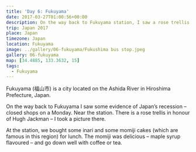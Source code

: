 ```yaml
---
title: 'Day 6: Fukuyama'
date: 2017-03-27T01:00:56+00:00
description: On the way back to Fukuyama station, I saw a rose trellis in honour of Hugh Jackman - I took a picture there.
trip: Japan 2017
place: Japan
timezone: Japan
location: Fukuyama
image: ../gallery/06-fukuyama/Fukushima bus stop.jpeg
gallery: 06-fukuyama
map: [34.4885, 133.3632, 15]
tags:
  - Fukuyama
---
```


Fukuyama (福山市) is a city located on the Ashida River in Hiroshima Prefecture, Japan.

On the way back to Fukuyama I saw some evidence of Japan&#8217;s recession &#8211; closed shops on a Monday. Near the station. There is a rose trellis in honour of Hugh Jackman &#8211; I took a picture there.

At the station, we bought some inari and some momiji cakes (which are famous in this region) for lunch. The momiji was delicious &#8211; maple syrup flavoured &#8211; and go down well with coffee or tea.
